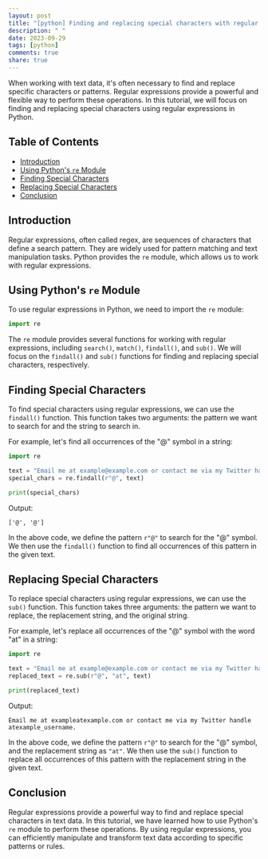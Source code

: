 ```yaml
---
layout: post
title: "[python] Finding and replacing special characters with regular expressions"
description: " "
date: 2023-09-29
tags: [python]
comments: true
share: true
---
```


When working with text data, it's often necessary to find and replace specific characters or patterns. Regular expressions provide a powerful and flexible way to perform these operations. In this tutorial, we will focus on finding and replacing special characters using regular expressions in Python.

## Table of Contents
- [Introduction](#introduction)
- [Using Python's `re` Module](#using-pythons-re-module)
- [Finding Special Characters](#finding-special-characters)
- [Replacing Special Characters](#replacing-special-characters)
- [Conclusion](#conclusion)

## Introduction
Regular expressions, often called regex, are sequences of characters that define a search pattern. They are widely used for pattern matching and text manipulation tasks. Python provides the `re` module, which allows us to work with regular expressions.

## Using Python's `re` Module
To use regular expressions in Python, we need to import the `re` module:

```python
import re
```

The `re` module provides several functions for working with regular expressions, including `search()`, `match()`, `findall()`, and `sub()`. We will focus on the `findall()` and `sub()` functions for finding and replacing special characters, respectively.

## Finding Special Characters
To find special characters using regular expressions, we can use the `findall()` function. This function takes two arguments: the pattern we want to search for and the string to search in.

For example, let's find all occurrences of the "@" symbol in a string:

```python
import re

text = "Email me at example@example.com or contact me via my Twitter handle @example_username."
special_chars = re.findall(r"@", text)

print(special_chars)
```

Output:
```
['@', '@']
```

In the above code, we define the pattern `r"@"` to search for the "@" symbol. We then use the `findall()` function to find all occurrences of this pattern in the given text.

## Replacing Special Characters
To replace special characters using regular expressions, we can use the `sub()` function. This function takes three arguments: the pattern we want to replace, the replacement string, and the original string.

For example, let's replace all occurrences of the "@" symbol with the word "at" in a string:

```python
import re

text = "Email me at example@example.com or contact me via my Twitter handle @example_username."
replaced_text = re.sub(r"@", "at", text)

print(replaced_text)
```

Output:
```
Email me at exampleatexample.com or contact me via my Twitter handle atexample_username.
```

In the above code, we define the pattern `r"@"` to search for the "@" symbol, and the replacement string as `"at"`. We then use the `sub()` function to replace all occurrences of this pattern with the replacement string in the given text.

## Conclusion
Regular expressions provide a powerful way to find and replace special characters in text data. In this tutorial, we have learned how to use Python's `re` module to perform these operations. By using regular expressions, you can efficiently manipulate and transform text data according to specific patterns or rules.
